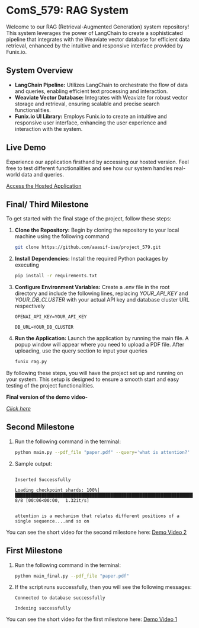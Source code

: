 # ComS_579: RAG System
Welcome to our RAG (Retrieval-Augmented Generation) system repository! This system leverages the power of LangChain to create a sophisticated pipeline that integrates with the Weaviate vector database for efficient data retrieval, enhanced by the intuitive and responsive interface provided by Funix.io.

## System Overview
- **LangChain Pipeline:** Utilizes LangChain to orchestrate the flow of data and queries, enabling efficient text processing and interaction.
- **Weaviate Vector Database:** Integrates with Weaviate for robust vector storage and retrieval, ensuring scalable and precise search functionalities.
- **Funix.io UI Library:** Employs Funix.io to create an intuitive and responsive user interface, enhancing the user experience and interaction with the system.

## Live Demo
Experience our application firsthand by accessing our hosted version. Feel free to test different functionalities and see how our system handles real-world data and queries. 

[Access the Hosted Application](https://huggingface.co/spaces/arafspn/rag-project)

## Final/ Third Milestone
To get started with the final stage of the project, follow these steps:

1. **Clone the Repository:**
   Begin by cloning the repository to your local machine using the following command
   ```bash
   git clone https://github.com/aaasif-isu/project_579.git
   ```
2. **Install Dependencies:**
   Install the required Python packages by executing
   ```bash
   pip install -r requirements.txt
   ```
3. **Configure Environment Variables:**
   Create a .env file in the root directory and include the following lines, replacing _YOUR_API_KEY_ and _YOUR_DB_CLUSTER_ with your actual API key and database cluster URL respectively
   
   ```OPENAI_API_KEY=YOUR_API_KEY```
   
   ```DB_URL=YOUR_DB_CLUSTER```
   
4. **Run the Application:**
   Launch the application by running the main file. A popup window will appear where you need to upload a PDF file. After uploading, use the query section to input your queries
   ```bash
   funix rag.py
   ```
By following these steps, you will have the project set up and running on your system. This setup is designed to ensure a smooth start and easy testing of the project functionalities.

**Final version of the demo video-**

[*Click here*](https://iastate.box.com/s/wth54wixapd58k49hyv6s5i2ouxiu773)



## Second Milestone

1. Run the following command in the terminal:
   ```bash
   python main.py --pdf_file "paper.pdf" --query='what is attention?'
   ```   
2. Sample output:
   
   ```Connected to database
   
   Inserted Successfully
   
   Loading checkpoint shards: 100%|█████████████████████████████████████████████████████████████████████████████| 8/8 [00:06<00:00,  1.32it/s]


   attention is a mechanism that relates different positions of a single sequence....and so on
   ```

You can see the short video for the second milestone here:
[Demo Video 2](https://iastate.box.com/s/leunf877sgdd7t0zcb54nhc526otkw08)


## First Milestone

1. Run the following command in the terminal:

    ```bash
   python main_final.py --pdf_file "paper.pdf"
   ```     

2. If the script runs successfully, then you will see the following messages:
   
    ```
    Connected to database successfully
   
    Indexing successfully
    ```

You can see the short video for the first milestone here: 
[Demo Video 1](https://iastate.box.com/s/0befg4wzngas8i3x45hg6jif2zmzedih)







